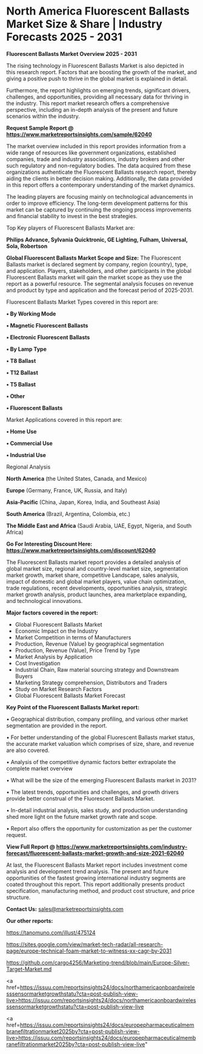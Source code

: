 # North America Fluorescent Ballasts Market Size & Share | Industry Forecasts 2025 - 2031

<Strong> Fluorescent Ballasts Market Overview 2025 - 2031</strong>

The rising technology in Fluorescent Ballasts Market is also depicted in this research report. Factors that are boosting the growth of the market, and giving a positive push to thrive in the global market is explained in detail.

Furthermore, the report highlights on emerging trends, significant drivers, challenges, and opportunities, providing all necessary data for thriving in the industry. This report market research offers a comprehensive perspective, including an in-depth analysis of the present and future scenarios within the industry.

<strong>Request Sample Report @ <a href=https://www.marketreportsinsights.com/sample/62040>https://www.marketreportsinsights.com/sample/62040</a></strong>

The market overview included in this report provides information from a wide range of resources like government organizations, established companies, trade and industry associations, industry brokers and other such regulatory and non-regulatory bodies. The data acquired from these organizations authenticate the Fluorescent Ballasts research report, thereby aiding the clients in better decision making. Additionally, the data provided in this report offers a contemporary understanding of the market dynamics.

The leading players are focusing mainly on technological advancements in order to improve efficiency. The long-term development patterns for this market can be captured by continuing the ongoing process improvements and financial stability to invest in the best strategies.

Top Key players of Fluorescent Ballasts Market are:

<strong>Philips Advance, Sylvania Quicktronic, GE Lighting, Fulham, Universal, Sola, Robertson</strong>

<strong><b>Global Fluorescent Ballasts Market Scope and Size:</b></strong>
The Fluorescent Ballasts market is declared segment by company, region (country), type, and application. Players, stakeholders, and other participants in the global Fluorescent Ballasts market will gain the market scope as they use the report as a powerful resource. The segmental analysis focuses on revenue and product by type and application and the forecast period of 2025-2031.

Fluorescent Ballasts Market Types covered in this report are:

<strong>• By Working Mode

• Magnetic Fluorescent Ballasts

• Electronic Fluorescent Ballasts

• By Lamp Type

• T8 Ballast

• T12 Ballast

• T5 Ballast

• Other

• Fluorescent Ballasts</strong>

Market Applications covered in this report are:

<strong>• Home Use

• Commercial Use

• Industrial Use</strong> 

Regional Analysis

<strong>North America</strong> (the United States, Canada, and Mexico)

<strong>Europe</strong> (Germany, France, UK, Russia, and Italy)

<strong>Asia-Pacific</strong> (China, Japan, Korea, India, and Southeast Asia)

<strong>South America</strong> (Brazil, Argentina, Colombia, etc.)

<strong>The Middle East and Africa</strong> (Saudi Arabia, UAE, Egypt, Nigeria, and South Africa)

<strong>Go For Interesting Discount Here: <a href=https://www.marketreportsinsights.com/discount/62040>https://www.marketreportsinsights.com/discount/62040</a></strong>

The Fluorescent Ballasts market report provides a detailed analysis of global market size, regional and country-level market size, segmentation market growth, market share, competitive Landscape, sales analysis, impact of domestic and global market players, value chain optimization, trade regulations, recent developments, opportunities analysis, strategic market growth analysis, product launches, area marketplace expanding, and technological innovations.

<strong><b>Major factors covered in the report:</b></strong>
<ul>
  <li>Global Fluorescent Ballasts Market </li>
  <li>Economic Impact on the Industry</li>
  <li>Market Competition in terms of Manufacturers</li>
  <li>Production, Revenue (Value) by geographical segmentation</li>
  <li>Production, Revenue (Value), Price Trend by Type</li>
  <li>Market Analysis by Application</li>
  <li>Cost Investigation</li>
  <li>Industrial Chain, Raw material sourcing strategy and Downstream Buyers</li>
  <li>Marketing Strategy comprehension, Distributors and Traders</li>
  <li>Study on Market Research Factors</li>
  <li>Global Fluorescent Ballasts Market Forecast</li>
</ul>

<strong><b>Key Point of the Fluorescent Ballasts Market report:</b></strong>

• Geographical distribution, company profiling, and various other market segmentation are provided in the report.

• For better understanding of the global Fluorescent Ballasts market status, the accurate market valuation which comprises of size, share, and revenue are also covered.

• Analysis of the competitive dynamic factors better extrapolate the complete market overview

• What will be the size of the emerging Fluorescent Ballasts market in 2031?

• The latest trends, opportunities and challenges, and growth drivers provide better construal of the Fluorescent Ballasts Market.

• In-detail industrial analysis, sales study, and production understanding shed more light on the future market growth rate and scope.

• Report also offers the opportunity for customization as per the customer request.

<strong><b>View Full Report @ <a href=https://www.marketreportsinsights.com/industry-forecast/fluorescent-ballasts-market-growth-and-size-2021-62040>https://www.marketreportsinsights.com/industry-forecast/fluorescent-ballasts-market-growth-and-size-2021-62040</a></b></strong>


At last, the Fluorescent Ballasts Market report includes investment come analysis and development trend analysis. The present and future opportunities of the fastest growing international industry segments are coated throughout this report. This report additionally presents product specification, manufacturing method, and product cost structure, and price structure.

<strong>Contact Us:</strong>
sales@marketreportsinsights.com

<strong>Our other reports:</strong>

<a href=https://tanomuno.com/illust/475124>https://tanomuno.com/illust/475124</a>

<a href=https://sites.google.com/view/market-tech-radar/all-research-page/europe-technical-foam-market-to-witness-xx-cagr-by-2031>https://sites.google.com/view/market-tech-radar/all-research-page/europe-technical-foam-market-to-witness-xx-cagr-by-2031</a>

<a href=https://github.com/cargo4256/Marketing-trend/blob/main/Europe-Silver-Target-Market.md>https://github.com/cargo4256/Marketing-trend/blob/main/Europe-Silver-Target-Market.md</a>

<a href=https://issuu.com/reportsinsights24/docs/northamericaonboardwirelesssensormarketgrowthstatu?cta=post-publish-view-live>https://issuu.com/reportsinsights24/docs/northamericaonboardwirelesssensormarketgrowthstatu?cta=post-publish-view-live</a>

<a href=https://issuu.com/reportsinsights24/docs/europepharmaceuticalmembranefiltrationmarket2025by?cta=post-publish-view-live>https://issuu.com/reportsinsights24/docs/europepharmaceuticalmembranefiltrationmarket2025by?cta=post-publish-view-live</a>"
